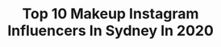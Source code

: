 ---
title: Top 10 Makeup Instagram Influencers In Sydney In 2020
description: >-
  Find top makeup Instagram influencers in Sydney in 2020. Most popular hashtags: #love #makeupinspo #makeuptutorial #makeupvideo.
platform: Instagram
profiles:
  - username: "chloe.a.reid"
    fullname: >-
      C H L O E
    location: "Australia"
    followers: 6082
    engagement: 685
    commentsToLikes: 0.190400
    id: ck6tknarz51ii0j71u9cwrn4m
    verified: false
    hashtags: "#kimonofashion, #sleepwithkoala, #creativebath, #sydneylifestyle"
  - username: "olaslifierska"
    fullname: >-
      ALEKSANDRA MAKEUP
    location: "Australia"
    followers: 6213
    engagement: 1401
    commentsToLikes: 0.062032
    id: ck15twzaikbu80i19tw1krvtw
    verified: false
    hashtags: "#pinkplace, #ekipa, #lacasadepapel, #travelgram"
  - username: "zainab_makeupart"
    fullname: >-
      Zainab Makeup Art
    location: "Australia"
    followers: 11452
    engagement: 525
    commentsToLikes: 0.069273
    id: ck14kzzhds6bm0i19fw89bunw
    verified: false
    hashtags: "#simpleglam, #pearl, #myeverything, #vividmakeup"
  - username: "makeupbyariel__"
    fullname: >-
      Makeup By Ariel
    location: "Australia"
    followers: 47162
    engagement: 152
    commentsToLikes: 0.118795
    id: ck1343rw3uk2y0i193c3po37l
    verified: false
    hashtags: "#repost, #instagramhusbandunderconstruction, #mydubai, #my2020"
  - username: "sabbykmua"
    fullname: >-
      SABBY | 강수지
    location: "Australia"
    followers: 39780
    engagement: 221
    commentsToLikes: 0.013447
    id: ckaox8vcgcaj20i788ew2poj4
    verified: false
    hashtags: "#makeuptutorial, #makeupideas, #maryhadalittleglam, #fentybeauty"
  - username: "glamgirlamy"
    fullname: >-
      GLAM BY AMY
    location: "Australia"
    followers: 71677
    engagement: 60
    commentsToLikes: 0.044126
    id: ck5q9o3tuc40f0i11na93j5bn
    verified: false
    hashtags: "#giveaways, #giveawaycontest, #hairtransformation, #thebridalmasterclass"
  - username: "tasha_rossxx"
    fullname: >-
      SYDNEY MAKEUP ARTIST & MODEL
    location: "Australia"
    followers: 24608
    engagement: 141
    commentsToLikes: 0.080810
    id: ck5hsevcawhdv0i110l2fvf1e
    verified: false
    hashtags: "#artistpasspalette"
  - username: "aaliyahchloemakeup"
    fullname: >-
      Sydney Makeup Artist
    location: "Australia"
    followers: 16486
    engagement: 331
    commentsToLikes: 0.101190
    id: ckaorlamznqdw0i785py40cgc
    verified: false
    hashtags: "#sydney, #lilacobsessions, #foodie, #makeupvideos"
  - username: "makeupbyelana__"
    fullname: >-
      SYDNEY MAKEUP ARTIST
    location: "Australia"
    followers: 3521
    engagement: 1764
    commentsToLikes: 0.164372
    id: ckaoszz9strfl0i789o5ot9i5
    verified: false
    hashtags: "#jeffreestar, #sunsetmakeup, #glitter, #blacklipstick"
  - username: "fatoscelikmakeup"
    fullname: >-
      FC | SYDNEY MAKEUP & BEAUTY
    location: "Australia"
    followers: 43916
    engagement: 250
    commentsToLikes: 0.037396
    id: ck5cl1hcry24x0i11zbbk193m
    verified: false
    hashtags: "#allmodernmakeip, #formalmakeup, #discover, #lashesonlashes"
---